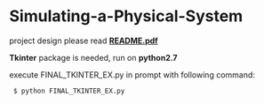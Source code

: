 # Simulating-a-Physical-System

project design please read **<u>README.pdf</u>**

**Tkinter** package is needed, run on **python2.7**

execute FINAL_TKINTER_EX.py in prompt with following command:

```
 $ python FINAL_TKINTER_EX.py
```

 